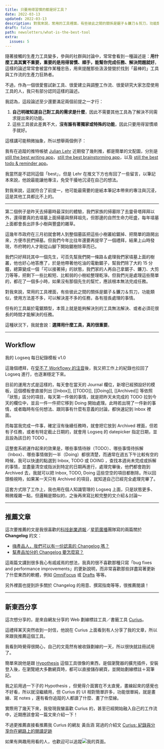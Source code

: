 ```yaml
---
title: 只要用得習慣的都是好工具？
date: 2022-03-13
updated: 2022-03-13
description: 對我來說，常用的工具裡面，有些彼此之間的關係是鋸子＆鐮刀＆剪刀，功能類似，使用方法差不多，可以解決差不多的任務，各有擅長處理的事情。但有的工具屬於電鋸類型，本質上就是能夠解決別的工具無法解決、或者必須花很長的時間才能解決的任務。這種狀況下，我就會說：選擇用什麼工具，真的很重要。
draft: false
path: newsletters/what-is-the-best-tool
extra:
  issues: 5
---
```


隨著接觸的生產力工具變多，參與的社群與討論中，常常會看到一種論述是：**用什麼工具其實不重要，重要的是用得習慣、順手，能幫你完成任務、解決問題就好**。這樣的論述常常會被當作某種忠告，用來提醒那些汲汲營營於找到「最棒的」工具與工作流的生產力狂熱者。

不過，作為一個很愛嘗試新工具、很愛建立與調整工作流、很愛研究大家怎麼使用工具的人，我只有部分認同這樣的論述。

<!-- more -->

我認為，這段論述至少還要滿足兩個前提之一才行：

1. **自己明確知道自己對工具的需求是什麼**，因此不需要其他工具為了解決不同需求提出來的功能。
2. 這些工具彼此差異不大，**沒有誰有著獨家或特殊的功能**，因此只要用得習慣順手就好。

這樣講可能稍微抽象，所以想舉兩個例子：

我有在追蹤的推特帳號 [Julian Lehr](https://twitter.com/julianlehr) 近期發了幾則推，都是簡單的文配圖，分別是 [still the best writing app](https://twitter.com/julianlehr/status/1502017728357576705)，[still the best brainstorming app](https://twitter.com/julianlehr/status/1502017897769668610)，以及 [still the best todo & reminder app](https://twitter.com/julianlehr/status/1502018010885799946)。

我當然是不認同這個「best」，但是 Lehr 在推文下方也有回了一些留言，以筆記本來說，他說最能讓他專注，免受干擾地沉浸在自己的想法。

對我來說，這就符合了前提一，他可能最需要的是紙本筆記本帶來的專注與沉浸，這是其他工具都比不上的。

---

第二個例子是昨天去掃墓時最深刻的體驗，我們家族的掃墓除了去靈骨塔拜拜以外，還得要真的去墳墓上面掃墓與祭拜祖先，但那邊的自然生命力旺盛，每年墳墓上面都會長出許多小樹與豐盛的雜草。

這幾年市政府在三月初就會聘人到整個墓區把這些小樹叢給鋸掉、把簡單的路開出來，方便市民們掃墓。但我們今年比往年還要再提早了一個禮拜，結果上山時發現，市府聘的人才剛從山腳下開始鋸樹除草而已。

我們只好拜託其中一個先生，可否先幫我們開一條路＆處理我們家墳墓上面的樹叢，他也好心地答應了，於是他帶著他吃油的電動鋸子，幫我們除了大約 15 分鐘，總算變成一個「可以接著掃」的狀態，我們家的人再自己拿鋸子、鐮刀、大剪刀等等，把剩下一些比較短、比較弱的小樹給整理乾淨。但我們光是處理這些簡單的，都花了一個多小時，如果沒有那個先生的幫忙，應該根本無法完成任務。

對我來說，常用的工具裡面，有些彼此之間的關係是鋸子＆鐮刀＆剪刀，功能類似，使用方法差不多，可以解決差不多的任務，各有擅長處理的事情。

但有的工具屬於電鋸類型，本質上就是能夠解決別的工具無法解決、或者必須花很長的時間才能解決的任務。

這種狀況下，我就會說：**選擇用什麼工具，真的很重要**。

---

## Workflow

我的 Logseq 每日紀錄模板 v1.0

這幾個禮拜，在[受不了 Workflowy 的注音](@/blog/workflowy-logseq-roam-remnote-zhuyin-input-method-comparison.md)後，我又把工作上的紀錄也拉回了 Logseq 進行，也逐漸穩定下來。

目前的運用方式是這樣的，每天會在當天的 Journal 欄位，新增已經預設好的模板，這個模板會直接列出 [[Inbox]], [[TODO]], [[Doing]], [[Archived]] 等依照「狀態」區分的項目，每天第一件做的事情，就是把昨天未完成的 TODO 拉到今天的欄位中，並且一件一件把它移到 Doing 開始處理。此時若出現了一件新的事情，或者臨時有任何想法、跟同事有什麼有意義的討論，都快速記到 Inbox 裡面。

而每當我完成一件事，確定沒有後續任務時，就會把它放到 Archived 裡面，但若有子任務，或者有特定截止日期的，就會用 Logseq 的 datepicker 指定日期，並且設為該日的 TODO 。

這整套系統運作起來的效果是，哪些事情待辦（TODO）、哪些事情待拆解（Inbox）、哪些事情做到一半（Doing）都很清楚，而通常在週五下午比較有空的時候，我可以快速的點選到 Inbox, TODO 或 DOING ，查找本週尚未完成或拆解的事情，並盡量清空或指派到特定的日期再進行，處理完畢後，他們都會跑到 Archived 去，我就可以把 Inbox, TODO, Doing 這些空空的項目都刪除。所以回頭檢視時，如果某一天只有 Archived 的項目，就知道自己已經完全處理完畢了。

這套方式除了工作上，我也用在個人知識管理的 Logseq 上面，只是狀態更多、稍微複雜一點，但邏輯是類似的，之後再來寫比較完整的文介紹＆討論～

---

## 推薦文章

這次要推薦的文是我很喜歡的[科技創業週報](https://blog.starrocket.io/star-rocket-newsletter/)／[星箭廣播](https://podcast.starrocket.io/)團隊寫的兩篇關於 **Changelog** 的文：

- [嗨產品人，我們可以有一份認真的 Changelog 嗎？](https://blog.starrocket.io/posts/we-need-a-better-changelog/)
- [幫產品加分的 Changelog 要怎麼寫？](https://blog.starrocket.io/posts/how-to-write-a-better-changelog/)

這兩篇文講到很多我心有戚戚焉的想法，我真的很不喜歡那種只寫「bug fixes and performance improvements」的更新說明，而非常喜歡那些詳盡寫著更新了什麼東西的軟體，例如 [OmniFocus](https://www.omnigroup.com/releasenotes/omnifocus) 或 [Drafts](https://docs.getdrafts.com/changelog/) 等等。

另外裡面也提到許多關於 Changelog 的用意、撰寫指南等等，很推薦閱讀！

---

## 新東西分享

這次想分享的，是來自網友分享的 Web 劃線標註工具／書籤工具 [Curius](https://curius.app)。

這禮拜某天突然收到一封信，他說在 Curius 上面看到有人分享了我的文章，所以來跟我推薦這個工具。

我看到時覺得很開心，自己的文竟然有被收錄劃線的一天，所以很快就註冊試用了。

簡單來說他是跟 [Hypothesis](https://web.hypothes.is) 這個工具很像的東西，是個瀏覽器的擴充插件，安裝登入後，在瀏覽絕大多數網頁時，都可以直接儲存網頁，並開始劃線標註＋寫筆記。

我之前用過一下子的 Hypothesis ，但覺得介面實在不太直覺，畫線起來的感覺也不好看，所以就沒繼續用，但 Curius 的 UI 相對簡單許多，功能很單純，就是畫線、寫 notes ，還有看你追蹤的人都讀了什麼、畫了什麼線。

實際用了幾天下來，我發現我蠻喜歡 Curius 的，甚至已經開始融入自己的工作流中，近期應該會寫一篇文來介紹一下！

不過更推薦直接看推薦我 Curius 的網友 黃岳涵 寫過的介紹文 [Curius: 紀錄與分享你在網路上的閱讀足跡](https://bojne.medium.com/curius-%E7%B4%80%E9%8C%84%E8%88%87%E5%88%86%E4%BA%AB%E4%BD%A0%E5%9C%A8%E7%B6%B2%E8%B7%AF%E4%B8%8A%E7%9A%84%E9%96%B1%E8%AE%80%E8%B6%B3%E8%B7%A1-26157948cded)

如果有興趣用用看的人，也歡迎可以追蹤![我的頁面](https://curius.app/pingju-wu)。

